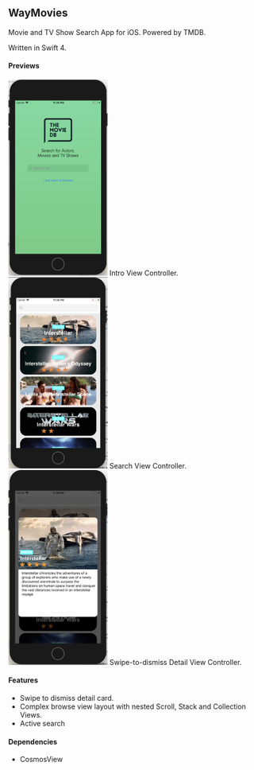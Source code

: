 ## WayMovies

Movie and TV Show Search App for iOS. Powered by TMDB.

Written in Swift 4.

#### Previews

<img src="img/intro.png" alt="drawing" width="200px"/>
Intro View Controller.
<img src="img/search.png" alt="drawing" width="200px"/>
Search View Controller.
<img src="img/detail.png" alt="drawing" width="200px"/>
Swipe-to-dismiss Detail View Controller.

#### Features

+ Swipe to dismiss detail card.
+ Complex browse view layout with nested Scroll, Stack and Collection Views.
+ Active search

#### Dependencies

+ CosmosView

